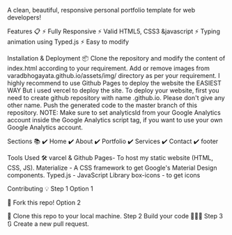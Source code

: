 A clean, beautiful, responsive personal portfolio template for web developers!



Features 📋
⚡️ Fully Responsive
⚡️ Valid HTML5, CSS3 &javascript
⚡️ Typing animation using Typed.js
⚡️ Easy to modify



Installation & Deployment 📦
Clone the repository and modify the content of index.html according to your requirement.
Add or remove images from varadbhogayata.github.io/assets/img/ directory as per your requirement.
I highly recommend to use Github Pages to deploy the website the EASIEST WAY But i used vercel to deploy the site.
To deploy your website, first you need to create github repository with name <your-github-username>.github.io. Please don't give any other name.
Push the generated code to the master branch of this repository.
NOTE: Make sure to set analyticsId from your Google Analytics account inside the Google Analytics script tag, if you want to use your own Google Analytics account.

Sections 📚
✔️ Home
✔️ About
✔️ Portfolio
✔️ Services
✔️ Contact 
✔️ footer


Tools Used 🛠️
varcel & Github Pages- To host my static website (HTML, CSS, JS).
Materialize - A CSS framework to get Google's Material Design components.
Typed.js - JavaScript Library
box-icons - to get icons

Contributing 💡
Step 1
Option 1

🍴 Fork this repo!
Option 2

👯 Clone this repo to your local machine.
Step 2
Build your code 🔨🔨🔨
Step 3
🔃 Create a new pull request.

